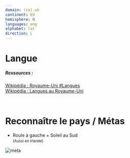 ```yaml
---
domain: (co).uk
continent: EU
hemisphere: N
languages: eng
alphabet: lat
direction: L
---
```


# Langue

##### Ressources :

[Wikipédia : Royaume-Uni #Langues](https://fr.wikipedia.org/wiki/Royaume-Uni#Langues)  
[Wikipédia : Langues au Royaume-Uni](https://fr.wikipedia.org/wiki/Langues_au_Royaume-Uni)

<br/>

# Reconnaître le pays / Métas

- Roule à gauche + Soleil au Sud  
  <small>(Aussi en Irlande)</small>
  
![meta](/images/gb_geoguessr.png)
